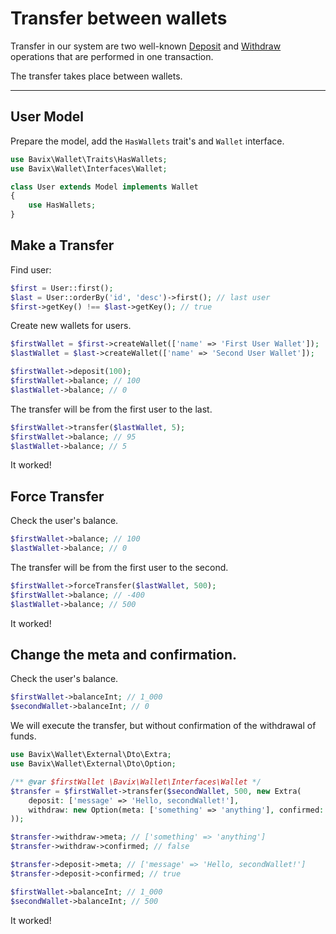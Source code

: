 # Transfer between wallets

Transfer in our system are two well-known [Deposit](deposit) and [Withdraw](withdraw) 
operations that are performed in one transaction.

The transfer takes place between wallets.

---

## User Model

Prepare the model, add the `HasWallets` trait's and `Wallet` interface.

```php
use Bavix\Wallet\Traits\HasWallets;
use Bavix\Wallet\Interfaces\Wallet;

class User extends Model implements Wallet
{
    use HasWallets;
}
```

## Make a Transfer

Find user:

```php
$first = User::first(); 
$last = User::orderBy('id', 'desc')->first(); // last user
$first->getKey() !== $last->getKey(); // true
```

Create new wallets for users.
```php
$firstWallet = $first->createWallet(['name' => 'First User Wallet']);
$lastWallet = $last->createWallet(['name' => 'Second User Wallet']);

$firstWallet->deposit(100);
$firstWallet->balance; // 100
$lastWallet->balance; // 0
```

The transfer will be from the first user to the last.

```php
$firstWallet->transfer($lastWallet, 5); 
$firstWallet->balance; // 95
$lastWallet->balance; // 5
```

It worked! 

## Force Transfer

Check the user's balance.

```php
$firstWallet->balance; // 100
$lastWallet->balance; // 0
```

The transfer will be from the first user to the second.

```php
$firstWallet->forceTransfer($lastWallet, 500); 
$firstWallet->balance; // -400
$lastWallet->balance; // 500
```

It worked!

## Change the meta and confirmation.

Check the user's balance.

```php
$firstWallet->balanceInt; // 1_000
$secondWallet->balanceInt; // 0
```

We will execute the transfer, but without confirmation of the withdrawal of funds.

```php
use Bavix\Wallet\External\Dto\Extra;
use Bavix\Wallet\External\Dto\Option;

/** @var $firstWallet \Bavix\Wallet\Interfaces\Wallet */
$transfer = $firstWallet->transfer($secondWallet, 500, new Extra(
    deposit: ['message' => 'Hello, secondWallet!'],
    withdraw: new Option(meta: ['something' => 'anything'], confirmed: false)
));

$transfer->withdraw->meta; // ['something' => 'anything']
$transfer->withdraw->confirmed; // false

$transfer->deposit->meta; // ['message' => 'Hello, secondWallet!']
$transfer->deposit->confirmed; // true

$firstWallet->balanceInt; // 1_000
$secondWallet->balanceInt; // 500
```

It worked! 
